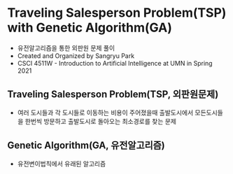 # Traveling Salesperson Problem(TSP) with Genetic Algorithm(GA)
 * 유전알고리즘을 통한 외판원 문제 풀이
 * Created and Organized by Sangryu Park
 * CSCI 4511W - Introduction to Artificial Intelligence at UMN in Spring 2021

## Traveling Salesperson Problem(TSP, 외판원문제)
  * 여러 도시들과 각 도시들로 이동하는 비용이 주어졌을때 출발도시에서 모든도시들을 한번씩 방문하고 출발도시로 돌아오는 최소경로를 찾는 문제

## Genetic Algorithm(GA, 유전알고리즘)
  * 유전변이법칙에서 유래된 알고리즘
